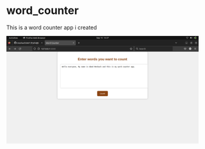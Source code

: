 # word_counter
This is a word counter app i created

![](https://github.com/meshach5667/word_counter/blob/main/Images/Screenshot%20from%202023-09-15%2012-27-10.png)
